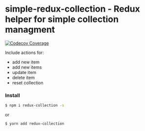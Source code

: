 # simple-redux-collection - Redux helper for simple collection managment
[![Codecov Coverage](https://img.shields.io/codecov/c/github/volodymyrl/simple-redux-collection/master.svg)](https://codecov.io/gh/volodymyrl/simple-redux-collection/)

Include actions for:
* add new item
* add new items
* update item
* delete item
* reset collection

### Install
```sh
$ npm i redux-collection -s 
```
or 
```sh
$ yarn add redux-collection
```
